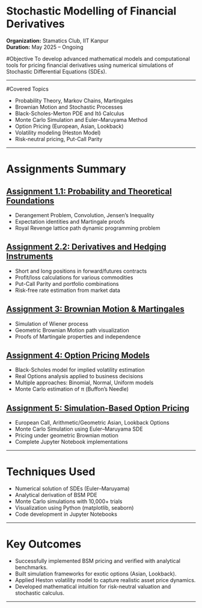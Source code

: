 # Stochastic Modelling of Financial Derivatives

**Organization:** Stamatics Club, IIT Kanpur  
**Duration:** May 2025 – Ongoing  

#Objective
To develop advanced mathematical models and computational tools for pricing financial derivatives using numerical simulations of Stochastic Differential Equations (SDEs).

---

#Covered Topics
- Probability Theory, Markov Chains, Martingales
- Brownian Motion and Stochastic Processes
- Black-Scholes-Merton PDE and Itô Calculus
- Monte Carlo Simulation and Euler–Maruyama Method
- Option Pricing (European, Asian, Lookback)
- Volatility modeling (Heston Model)
- Risk-neutral pricing, Put-Call Parity

---

# Assignments Summary

## [Assignment 1.1: Probability and Theoretical Foundations](assignments/Assignment%201.1.pdf)
- Derangement Problem, Convolution, Jensen’s Inequality
- Expectation identities and Martingale proofs
- Royal Revenge lattice path dynamic programming problem

##  [Assignment 2.2: Derivatives and Hedging Instruments](assignments/Assignment%202.2.pdf)
- Short and long positions in forward/futures contracts
- Profit/loss calculations for various commodities
- Put-Call Parity and portfolio combinations
- Risk-free rate estimation from market data

##  [Assignment 3: Brownian Motion & Martingales](assignments/Assignment%203.pdf)
- Simulation of Wiener process
- Geometric Brownian Motion path visualization
- Proofs of Martingale properties and independence

##  [Assignment 4: Option Pricing Models](assignments/Assignment%204.pdf)
- Black-Scholes model for implied volatility estimation
- Real Options analysis applied to business decisions
- Multiple approaches: Binomial, Normal, Uniform models
- Monte Carlo estimation of π (Buffon’s Needle)

##  [Assignment 5: Simulation-Based Option Pricing](assignments/Assignment%205.pdf)
- European Call, Arithmetic/Geometric Asian, Lookback Options
- Monte Carlo Simulation using Euler–Maruyama SDE
- Pricing under geometric Brownian motion
- Complete Jupyter Notebook implementations

---

#  Techniques Used
- Numerical solution of SDEs (Euler–Maruyama)
- Analytical derivation of BSM PDE
- Monte Carlo simulations with 10,000+ trials
- Visualization using Python (matplotlib, seaborn)
- Code development in Jupyter Notebooks

---

#  Key Outcomes
- Successfully implemented BSM pricing and verified with analytical benchmarks.
- Built simulation frameworks for exotic options (Asian, Lookback).
- Applied Heston volatility model to capture realistic asset price dynamics.
- Developed mathematical intuition for risk-neutral valuation and stochastic calculus.

---
